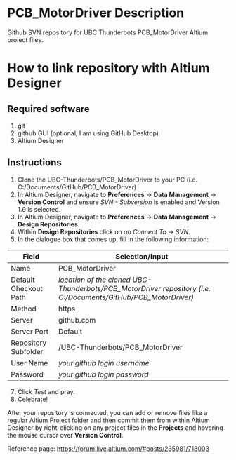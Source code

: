 # PCB_MotorDriver Description
Github SVN repository for UBC Thunderbots PCB_MotorDriver Altium project files. 

# How to link repository with Altium Designer
## Required software
1. git
2. github GUI (optional, I am using GitHub Desktop)
2. Altium Designer

## Instructions
1. Clone the UBC-Thunderbots/PCB_MotorDriver to your PC (i.e. C:/Documents/GitHub/PCB_MotorDriver)
2. In Altium Designer, navigate to **Preferences** -> **Data Management** -> **Version Control** and ensure *SVN - Subversion* is enabled and Version 1.9 is selected.
4. In Altium Designer, navigate to **Preferences** -> **Data Management** -> **Design Repositories**.
5. Within **Design Repositories** click on on *Connect To* -> *SVN*.
6. In the dialogue box that comes up, fill in the following information:

Field | Selection/Input
--- | ---
Name | PCB_MotorDriver
Default Checkout Path | *location of the cloned UBC-Thunderbots/PCB_MotorDriver repository (i.e. C:/Documents/GitHub/PCB_MotorDriver)*
Method | https
Server | github.com
Server Port | Default
Repository Subfolder | /UBC-Thunderbots/PCB_MotorDriver
User Name | *your github login username*
Password | *your github login password*

7. Click *Test* and pray.
8. Celebrate!

After your repository is connected, you can add or remove files like a regular Altium Project folder and then commit them from within Altium Designer by right-clicking on any project files in the **Projects** and hovering the mouse cursor over **Version Control**.

Reference page: https://forum.live.altium.com/#posts/235981/718003
